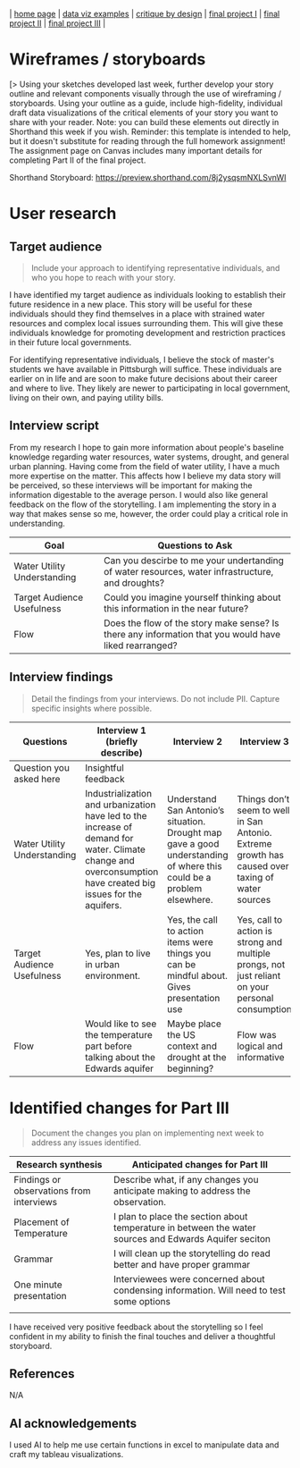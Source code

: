 | [home page](https://cmustudent.github.io/tswd-portfolio-templates/) | [data viz examples](dataviz-examples) | [critique by design](critique-by-design) | [final project I](final-project-part-one) | [final project II](final-project-part-two) | [final project III](final-project-part-three) |

# Wireframes / storyboards
[> Using your sketches developed last week, further develop your story outline and relevant components visually through the use of wireframing / storyboards. Using your outline as a guide, include high-fidelity, individual draft data visualizations of the critical elements of your story you want to share with your reader. Note: you can build these elements out directly in Shorthand this week if you wish.  Reminder: this template is intended to help, but it doesn't substitute for reading through the full homework assignment!  The assignment page on Canvas includes many important details for completing Part II of the final project. 

Shorthand Storyboard:
https://preview.shorthand.com/8j2ysqsmNXLSvnWI

# User research 

## Target audience
> Include your approach to identifying representative individuals, and who you hope to reach with your story. 

I have identified my target audience as individuals looking to establish their future residence in a new place. This story will be useful for these individuals should they find themselves in a place with strained water resources and complex local issues surrounding them. This will give these individuals knowledge for promoting development and restriction practices in their future local governments. 

For identifying representative individuals, I believe the stock of master's students we have available in Pittsburgh will suffice. These individuals are earlier on in life and are soon to make future decisions about their career and where to live. They likely are newer to participating in local government, living on their own, and paying utility bills.

## Interview script

From my research I hope to gain more information about people's baseline knowledge regarding water resources, water systems, drought, and general urban planning. Having come from the field of water utility, I have a much more expertise on the matter. This affects how I believe my data story will be perceived, so these interviews  will be important for making the information digestable to the average person. I would also like general feedback on the flow of the storytelling. I am implementing the story in a way that makes sense so me, however, the order could play a critical role in understanding.



| Goal | Questions to Ask |
|------|------------------|
|   Water Utility Understanding   |         Can you descirbe to me your undertanding of water resources, water infrastructure, and droughts?         |
|   Target Audience Usefulness   |         Could you imagine yourself thinking about this information in the near future?         |
|   Flow   |        Does the flow of the story make sense? Is there any information that you would have liked rearranged?          |




## Interview findings
> Detail the findings from your interviews.  Do not include PII.  Capture specific insights where possible.


| Questions               | Interview 1 (briefly describe) | Interview 2 | Interview 3 |
|-------------------------|--------------------------------|-------------|-------------|
| Question you asked here | Insightful feedback            |             |             |
|            Water Utility Understanding             |  Industrialization and urbanization have led to the increase of demand for water. Climate change and overconsumption have created big issues for the aquifers.   |      Understand San Antonio’s situation. Drought map gave a good understanding of where this could be a problem elsewhere.       |      Things don’t seem to well in San Antonio. Extreme growth has caused over taxing of water sources       |
|            Target Audience Usefulness             |                 Yes, plan to live in urban environment.               |      Yes, the call to action items were things you can be mindful about. Gives presentation use       |      Yes, call to action is strong and multiple prongs, not just reliant on your personal consumption       |
|            Flow             |                Would like to see the temperature part before talking about the Edwards aquifer                |       Maybe place the US context and drought at the beginning?      |       Flow was logical and informative      |

# Identified changes for Part III
> Document the changes you plan on implementing next week to address any issues identified.  


| Research synthesis                       | Anticipated changes for Part III                                                |
|------------------------------------------|---------------------------------------------------------------------------------|
| Findings or observations from interviews | Describe what, if any changes you anticipate making to address the observation. |
|  Placement of Temperature   |  I plan to place the section about temperature in between the water sources and Edwards Aquifer seciton |
|          Grammar                |        I will clean up the storytelling do read better and have proper grammar                     |
|        One minute presentation           |              Interviewees were concerned about condensing information. Will need to test some options            |
|             |                                                                                 |

I have received very positive feedback about the storytelling so I feel confident in my ability to finish the final touches and deliver a thoughtful storyboard.


## References
N/A

## AI acknowledgements
I used AI to help me use certain functions in excel to manipulate data and craft my tableau visualizations.
